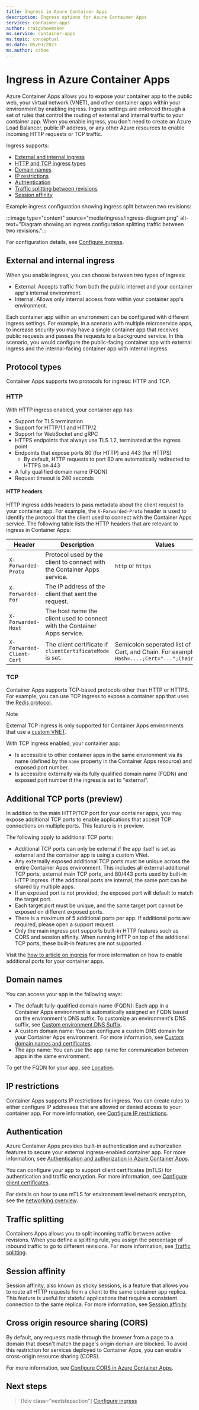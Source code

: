 ```yaml
---
title: Ingress in Azure Container Apps
description: Ingress options for Azure Container Apps
services: container-apps
author: craigshoemaker
ms.service: container-apps
ms.topic: conceptual
ms.date: 05/03/2023
ms.author: cshoe
---
```


# Ingress in Azure Container Apps

Azure Container Apps allows you to expose your container app to the public web, your virtual network (VNET), and other container apps within your environment by enabling ingress. Ingress settings are enforced through a set of rules that control the routing of external and internal traffic to your container app.  When you enable ingress, you don't need to create an Azure Load Balancer, public IP address, or any other Azure resources to enable incoming HTTP requests or TCP traffic.

Ingress supports:

- [External and internal ingress](#external-and-internal-ingress)
- [HTTP and TCP ingress types](#protocol-types)
- [Domain names](#domain-names)
- [IP restrictions](#ip-restrictions)
- [Authentication](#authentication)
- [Traffic splitting between revisions](#traffic-splitting)
- [Session affinity](#session-affinity)

Example ingress configuration showing ingress split between two revisions:

:::image type="content" source="media/ingress/ingress-diagram.png" alt-text="Diagram showing an ingress configuration splitting traffic between two revisions.":::

For configuration details, see [Configure ingress](ingress-how-to.md).

## External and internal ingress

When you enable ingress, you can choose between two types of ingress:

- External: Accepts traffic from both the public internet and your container app's internal environment.
- Internal: Allows only internal access from within your container app's environment.

Each container app within an environment can be configured with different ingress settings. For example, in a scenario with multiple microservice apps, to increase security you may have a single container app that receives public requests and passes the requests to a background service.  In this scenario, you would configure the public-facing container app with external ingress and the internal-facing container app with internal ingress.

## Protocol types

Container Apps supports two protocols for ingress: HTTP and TCP.

### HTTP

With HTTP ingress enabled, your container app has:

- Support for TLS termination
- Support for HTTP/1.1 and HTTP/2
- Support for  WebSocket and gRPC
- HTTPS endpoints that always use TLS 1.2, terminated at the ingress point
- Endpoints that expose ports 80 (for HTTP) and 443 (for HTTPS)
  - By default, HTTP requests to port 80 are automatically redirected to HTTPS on 443
- A fully qualified domain name (FQDN)
- Request timeout is 240 seconds

#### HTTP headers

HTTP ingress adds headers to pass metadata about the client request to your container app. For example, the `X-Forwarded-Proto` header is used to identify the protocol that the client used to connect with the Container Apps service. The following table lists the HTTP headers that are relevant to ingress in Container Apps:

| Header | Description | Values |
|---|---|---|
| `X-Forwarded-Proto` | Protocol used by the client to connect with the Container Apps service. | `http` or `https` |
| `X-Forwarded-For` | The IP address of the client that sent the request. |  |
| `X-Forwarded-Host` | The host name the client used to connect with the Container Apps service. |  |
| `X-Forwarded-Client-Cert` | The client certificate if `clientCertificateMode` is set. | Semicolon seperated list of Hash, Cert, and Chain. For example: `Hash=....;Cert="...";Chain="...";` |

### <a name="tcp"></a>TCP

Container Apps supports TCP-based protocols other than HTTP or HTTPS. For example, you can use TCP ingress to expose a container app that uses the [Redis protocol](https://redis.io/topics/protocol).

> [!NOTE]
> External TCP ingress is only supported for Container Apps environments that use a [custom VNET](vnet-custom.md).

With TCP ingress enabled, your container app:

- Is accessible to other container apps in the same environment via its name (defined by the `name` property in the Container Apps resource) and exposed port number.
- Is accessible externally via its fully qualified domain name (FQDN) and exposed port number if the ingress is set to "external".

## <a name="additional-tcp-ports"></a>Additional TCP ports (preview)

In addition to the main HTTP/TCP port for your container apps, you may expose additional TCP ports to enable applications that accept TCP connections on multiple ports. This feature is in preview.

The following apply to additional TCP ports:
- Additional TCP ports can only be external if the app itself is set as external and the container app is using a custom VNet.
- Any externally exposed additional TCP ports must be unique across the entire Container Apps environment. This includes all external additional TCP ports, external main TCP ports, and 80/443 ports used by built-in HTTP ingress. If the additional ports are internal, the same port can be shared by multiple apps.
- If an exposed port is not provided, the exposed port will default to match the target port.
- Each target port must be unique, and the same target port cannot be exposed on different exposed ports.
- There is a maximum of 5 additional ports per app. If additional ports are required, please open a support request.
- Only the main ingress port supports built-in HTTP features such as CORS and session affinity. When running HTTP on top of the additional TCP ports, these built-in features are not supported.

Visit the [how to article on ingress](ingress-how-to.md#use-additional-tcp-ports) for more information on how to enable additional ports for your container apps.

## Domain names

You can access your app in the following ways:

- The default fully-qualified domain name (FQDN):  Each app in a Container Apps environment is automatically assigned an FQDN based on the environment's DNS suffix. To customize an environment's DNS suffix, see [Custom environment DNS Suffix](environment-custom-dns-suffix.md).
- A custom domain name:  You can configure a custom DNS domain for your Container Apps environment.  For more information, see [Custom domain names and certificates](./custom-domains-certificates.md).
- The app name: You can use the app name for communication between apps in the same environment.

To get the FQDN for your app, see [Location](connect-apps.md#location).

## IP restrictions

Container Apps supports IP restrictions for ingress. You can create rules to either configure IP addresses that are allowed or denied access to your container app. For more information, see [Configure IP restrictions](ip-restrictions.md).

## Authentication

Azure Container Apps provides built-in authentication and authorization features to secure your external ingress-enabled container app.  For more information, see [Authentication and authorization in Azure Container Apps](authentication.md).

You can configure your app to support client certificates (mTLS) for authentication and traffic encryption. For more information, see [Configure client certificates](client-certificate-authorization.md). 

For details on how to use mTLS for environment level network encryption, see the [networking overview](./networking.md#mtls). 

## Traffic splitting

Containers Apps allows you to split incoming traffic between active revisions.  When you define a splitting rule, you assign the percentage of inbound traffic to go to different revisions.  For more information, see [Traffic splitting](traffic-splitting.md).

## Session affinity

Session affinity, also known as sticky sessions, is a feature that allows you to route all HTTP requests from a client to the same container app replica. This feature is useful for stateful applications that require a consistent connection to the same replica.  For more information, see [Session affinity](sticky-sessions.md).

## Cross origin resource sharing (CORS)

By default, any requests made through the browser from a page to a domain that doesn't match the page's origin domain are blocked. To avoid this restriction for services deployed to Container Apps, you can enable cross-origin resource sharing (CORS).

For more information, see [Configure CORS in Azure Container Apps](./cors.md).

## Next steps

> [!div class="nextstepaction"]
> [Configure ingress](ingress-how-to.md)
